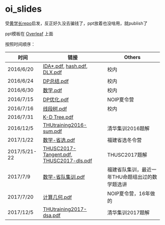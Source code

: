 # oi_slides

受[黄学长repo](https://github.com/hzwer/shareOI)启发，反正好久没去骗钱了，ppt放着也没啥用，就publish了

ppt模板在 [Overleaf](https://www.overleaf.com/latex/templates/thu-beamer-theme/vwnqmzndvwyb) 上面

按照时间顺序：

| 时间         | 链接                                                         | Others                                          |
| ------------ | ------------------------------------------------------------ | ----------------------------------------------- |
| 2016/6/20    | [IDA*.pdf](https://github.com/Trinkle23897/oi_slides/blob/master/IDA*.pdf), [hash.pdf](https://github.com/Trinkle23897/oi_slides/blob/master/hash.pdf), [DLX.pdf](https://github.com/Trinkle23897/oi_slides/blob/master/DLX.pdf) | 校内                                            |
| 2016/6/24    | [DP总结.pdf](https://github.com/Trinkle23897/oi_slides/blob/master/DP%E6%80%BB%E7%BB%93.pdf) | 校内                                            |
| 2016/6/30    | [数学.pdf](https://github.com/Trinkle23897/oi_slides/blob/master/%E6%95%B0%E5%AD%A6.pdf) | 校内                                            |
| 2016/7/15    | [DP优化.pdf](https://github.com/Trinkle23897/oi_slides/blob/master/DP%E4%BC%98%E5%8C%96.pdf) | NOIP夏令营                                      |
| 2016/7/16    | [线段树.pdf](https://github.com/Trinkle23897/oi_slides/blob/master/%E7%BA%BF%E6%AE%B5%E6%A0%91.pdf) | 校内                                            |
| 2016/7/31    | [K-D Tree.pdf](https://github.com/Trinkle23897/oi_slides/blob/master/K-D%20Tree.pdf) |                                                 |
| 2016/12/5    | [THUtraining2016-sum.pdf](https://github.com/Trinkle23897/oi_slides/blob/master/THUtraining2016-sum.pdf) | 清华集训2016题解                                |
| 2017/1/22    | [数学-省选.pdf](https://github.com/Trinkle23897/oi_slides/blob/master/%E6%95%B0%E5%AD%A6-%E7%9C%81%E9%80%89.pdf) | 福建省选冬令营                                  |
| 2017/5/21-22 | [THUSC2017-Tangent.pdf](https://github.com/Trinkle23897/oi_slides/blob/master/THUSC2017-Tangent.pdf), [THUSC2017-dls.pdf](https://github.com/Trinkle23897/oi_slides/blob/master/THUSC2017-dls.pdf) | THUSC2017题解                                   |
| 2017/7/9     | [数学-省队集训.pdf](https://github.com/Trinkle23897/oi_slides/blob/master/%E6%95%B0%E5%AD%A6-%E7%9C%81%E9%98%9F%E9%9B%86%E8%AE%AD.pdf) | 福建省队集训，最近一年THU命题组出过的数学题选讲 |
| 2017/7/20    | [计算几何.pdf](https://github.com/Trinkle23897/oi_slides/blob/master/%E8%AE%A1%E7%AE%97%E5%87%A0%E4%BD%95.pdf) | NOIP夏令营，16年做的                            |
| 2017/12/5    | [THUtraining2017-dsa.pdf](https://github.com/Trinkle23897/oi_slides/blob/master/THUtraining2017-dsa.pdf) | 清华集训2017题解                                |
